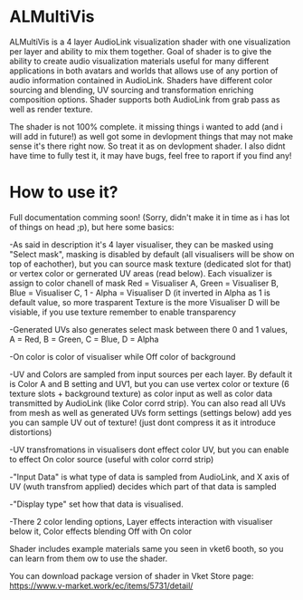 # ALMultiVis
ALMultiVis is a 4 layer AudioLink visualization shader with one visualization per layer and ability to mix them together. Goal of shader is to give the ability to create audio visualization materials useful for many different applications in both avatars and worlds that allows use of any portion of audio information contained in AudioLink. Shaders have different color sourcing and blending, UV sourcing and transformation enriching composition options. Shader supports both AudioLink from grab pass as well as render texture.

The shader is not 100% complete. it missing things i wanted to add (and i will add in future!) as well got some in devlopment things that may not make sense it's there right now. So treat it as on devlopment shader. I also didnt have time to fully test it, it may have bugs, feel free to raport if you find any!

# How to use it?
Full documentation comming soon! (Sorry, didn't make it in time as i has lot of things on head ;p), but here some basics:

-As said in description it's 4 layer visualiser, they can be masked using "Select mask", masking is disabled by default (all visualisers will be show on top of eachother), but you can source mask texture (dedicated slot for that) or vertex color or gernerated UV areas (read below). Each visualizer is assign to color chanell of mask Red = Visualiser A, Green = Visualiser B, Blue = Visualiser C, 1 - Alpha = Visualiser D (it inverted in Alpha as 1 is default value, so more trasparent Texture is the more Visualiser D will be visiable, if you use texture remember to enable transparency

-Generated UVs also generates select mask between there 0 and 1 values, A = Red, B = Green, C = Blue, D = Alpha

-On color is color of visualiser while Off color of background

-UV and Colors are sampled from input sources per each layer. By default it is Color A and B setting and UV1, but you can use vertex color or texture (6 texture slots + background texture) as color input as well as color data transmitted by AudioLink (like Color corrd strip). You can also read all UVs from mesh as well as generated UVs form settings (settings below) add yes you can sample UV out of texture! (just dont compress it as it introduce distortions)

-UV transfromations in visualisers dont effect color UV, but you can enable to effect On color source (useful with color corrd strip)

-"Input Data" is what type of data is sampled from AudioLink, and X axis of UV (wuth transfrom applied) decides which part of that data is sampled

-"Display type" set how that data is visualised.

-There 2 color lending options, Layer effects interaction with visualiser below it, Color effects blending Off with On color

Shader includes example materials same you seen in vket6 booth, so you can learn from them ow to use the shader.

You can download package version of shader in Vket Store page: https://www.v-market.work/ec/items/5731/detail/
